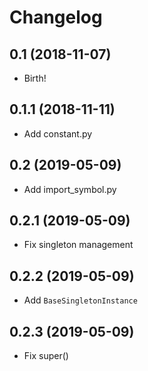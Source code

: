 Changelog
=========

0.1 (2018-11-07)
------------------
- Birth!

0.1.1 (2018-11-11)
------------------
- Add constant.py

0.2 (2019-05-09)
------------------
- Add import_symbol.py

0.2.1 (2019-05-09)
------------------
- Fix singleton management

0.2.2 (2019-05-09)
------------------
- Add `BaseSingletonInstance`

0.2.3 (2019-05-09)
------------------
- Fix super()
